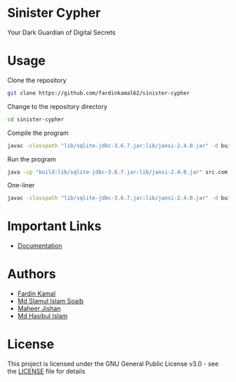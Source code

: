 # Sinister Cypher
Your Dark Guardian of Digital Secrets

# Usage

Clone the repository

```bash
git clone https://github.com/fardinkamal62/sinister-cypher
```

Change to the repository directory

```bash
cd sinister-cypher
```

Compile the program

```bash
javac -classpath "lib/sqlite-jdbc-3.6.7.jar:lib/jansi-2.4.0.jar" -d build -sourcepath . src/com/SinisterCypher/*.java src/com/SinisterCypher/storage/*.java
```

Run the program

```bash
java -cp "build:lib/sqlite-jdbc-3.6.7.jar:lib/jansi-2.4.0.jar" src.com.SinisterCypher.Main
```

One-liner

```bash
javac -classpath "lib/sqlite-jdbc-3.6.7.jar:lib/jansi-2.4.0.jar" -d build -sourcepath . src/com/SinisterCypher/*.java src/com/SinisterCypher/storage/*.java && java -cp "build:lib/sqlite-jdbc-3.6.7.jar:lib/jansi-2.4.0.jar" src.com.SinisterCypher.Main
```

# Important Links

- [Documentation](https://docs.google.com/document/d/1KfmFN2Ql2K7X6KSC0pDgzHdyFIpIFYt_D_Qb1GYKqlw/edit?usp=sharing)

# Authors

- [Fardin Kamal](https://github.com/fardinkamal62)
- [Md SIamul Islam Soaib](https://github.com/mdsiamulislam)
- [Maheer Jishan](https://github.com/MaheerJishan3)
- [Md Hasibul Islam](https://github.com/Hasibul-TE)


# License

This project is licensed under the GNU General Public License v3.0 - see the [LICENSE](LICENSE) file for details
